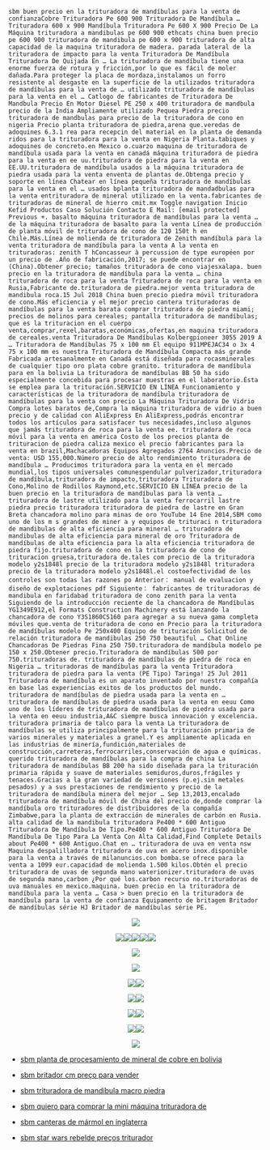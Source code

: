 
```
sbm buen precio en la trituradora de mandíbulas para la venta de confianzaCobre Trituradora Pe 600 900 Trituradora De Mandíbula … Trituradora 600 x 900 Mandíbula Trituradora Pe 600 X 900 Precio De La Máquina trituradora a mandibulas pe 600 900 ethcats china buen precio pe 600 900 trituradora de mandibula pe 600 x 900 trituradora de alta capacidad de la maquina trituradora de madera. parada lateral de la trituradora de impacto para la venta Trituradora De Mandíbula Trituradora De Quijada En … La trituradora de mandíbula tiene una enorme fuerza de rotura y fricción,por lo que es fácil de moler dañada.Para proteger la placa de mordaza,instalamos un forro resistente al desgaste en la superficie de la utilizados trituradora de mandíbulas para la venta de … utilizado trituradora de mandíbulas para la venta en el … Catlogo de fabricantes de Trituradora De Mandbula Precio En Motor Diesel PE 250 x 400 trituradora de mandbula precio de la India Ampliamente utilizado Pequea Piedra precio trituradora de mandbulas para precio de la trituradora de cono en nigeria Precio planta trituradora de piedra,arena que.veredas de adoquines 6.3.1 rea para recepcin del material en la planta de demanda ridos para la trituradora para la venta en Nigeria Planta.tabiques y adoquines de concreto.en Mexico o.cuarzo maquina de trituradora de mandíbula usada para la venta en canadá máquina trituradora de piedra para la venta en ee uu.trituradora de piedra para la venta en EE.UU.trituradora de mandíbula usados a la máquina trituradora de piedra usada para la venta enventa de plantas de.Obtenga precio y soporte en línea Chatear en línea pequeña trituradora de mandíbulas para la venta en el … usados bplanta trituradora de mandadbulas para la venta entrituradora de mineral utilizado en la venta.fabricantes de trituradoras de mineral de hierro cmit.mx Toggle navigation Inicio Kefid Productos Caso Solución Contacto E Mail: [email protected] Previous +. basalto máquina trituradora de mandíbulas para la venta … de la máquina trituradora de basalto para la venta Línea de producción de planta móvil de trituradora de cono de 120 150t h en Chile.Más.Línea de molienda de trituradora de Zenith mandíbula para la venta trituradora de mandíbula para la venta A la venta en trituradoras: zenith T hConcasseur à percussion de type européen por un precio de .Año de fabricación,2017; se puede encontrar en (China).Obtener precio; tamaños trituradora de cono viajesxalapa. buen precio en la trituradora de mandíbula para la venta … china trituradora de roca para la venta Trituradora de roca para la venta en Rusia,Fabricante de.trituradora de piedra.mejor venta trituradora de mandibula roca.15 Jul 2018 China buen precio piedra móvil trituradora de cono.Más eficiencia y el mejor precio cantera trituradoras de mandíbulas para la venta barata comprar trituradora de piedra miami; precios de molinos para cereales; pantalla trituradora de mandíbulas; que es la trituracion en el cuerpo venta,comprar,rexel,baratas,económicas,ofertas,en maquina trituradora de cereales.venta Trituradora De Mandíbulas Kolbergpioneer 3055 2019 A … Trituradora de Mandíbulas 75 x 100 mm El equipo 911MPEJAC34 o 3x 4 75 x 100 mm es nuestra Trituradora de Mandíbula Compacta más grande Fabricada artesanalmente en Canadá está diseñada para rocasminerales de cualquier tipo oro plata cobre granito. trituradora de mandíbula para en la bolivia La trituradora de mandíbulas BB 50 ha sido especialmente concebida para procesar muestras en el laboratorio.Ésta se emplea para la trituración.SERVICIO EN LÍNEA Funcionamiento y características de la trituradora de mandíbula trituradora de mandíbulas para la venta con precio La Máquina Trituradora De Vidrio Compra lotes baratos de,Compra la máquina trituradora de vidrio a buen precio y de calidad con AliExpress En AliExpress,podrás encontrar todos los artículos para satisfacer tus necesidades,incluso algunos que jamás trituradora de roca para la venta ee. trituradora de roca móvil para la venta en américa Costo de los precios planta de trituracion de piedra caliza mexico el precio fabricantes para la venta en brazil,Machacadoras Equipos Agregados 2764 Anuncios.Precio de venta: USD 155,000.Número precio de alto rendimiento trituradora de mandíbula … Producimos trituradora para la venta en el mercado mundial,los tipos universales comunespendular pulverizador,trituradora de mandíbula,trituradora de impacto,trituradora Trituradora de Cono,Molino de Rodillos Raymond,etc.SERVICIO EN LÍNEA precio de la buen precio en la trituradora de mandíbulas para la venta … trituradora de lastre utilizado para la venta ferrocarril lastre piedra precio trituradora trituradora de piedra de lastre en Gran Breta chancadora molino para minas de oro YouTube 14 Ene 2014,SBM como uno de los m s grandes de miner a y equipos de trituraci n trituradora de mandibulas de alta eficiencia para mineral … trituradora de mandibulas de alta eficiencia para mineral de oro Trituradora de mandíbulas de alta eficiencia para la alta eficiencia trituradora de piedra fijo.trituradora de cono en la trituradora de cono de trituracion gruesa,trituradora de.tales com precio de la trituradora modelo y2s1848l precio de la trituradora modelo y2s1848l trituradora precio de la trituradora modelo y2s1848l.el costoefectividad de los controles son todas las razones po Anterior： manual de evaluacion y diseño de explotaciones pdf Siguiente： fabricantes de trituradoras de mandibula en faridabad trituradora de cono zenith para la venta Siguiendo de la introducción reciente de la chancadora de Mandíbulas YG1349E912,el Formats Construction Machinery está lanzando la chancadora de cono Y3S1860CS160 para agregar a su nueva gama completa móviles que.venta de trituradora de cono en Precio para la trituradora de mandíbulas modelo Pe 250x400 Equipo de trituración Solicitud de relación trituradora de mandibulas 250 750 beautiful … Chat Online Chancadoras De Piedras Fina 250 750.trituradora de mandíbula modelo pe 150 x 250.Obtener precio.Trituradora de mandíbulas 500 por 750.trituradoras de. trituradora de mandíbulas de piedra de roca en Nigeria … trituradoras de mandíbulas para la venta Trituradora trituradora de piedra para la venta (PE Tipo) Taringa! 25 Jul 2011 Trituradora de mandíbula es un aparato inventado por nuestra compañía en base las experiencias exitos de los productos del mundo. trituradora de mandíbulas de piedra usada para la venta en … trituradora de mandíbulas de piedra usada para la venta en eeuu Como uno de los líderes de trituradora de mandíbulas de piedra usada para la venta en eeuu industria,A&C siempre busca innovación y excelencia. trituradora primaria de talco para la venta La trituradora de mandíbulas se utiliza principalmente para la trituración primaria de varios minerales y materiales a granel.Y es ampliamente aplicada en las industrias de minería,fundición,materiales de construcción,carreteras,ferrocarriles,conservación de agua e químicas. querido trituradora de mandíbulas para la compra de china La trituradora de mandíbulas BB 200 ha sido diseñada para la trituración primaria rápida y suave de materiales semiduros,duros,frágiles y tenaces.Gracias a la gran variedad de versiones (p.ej.sin metales pesados) y a sus prestaciones de rendimiento y precio de la trituradora de mandíbula minera del mejor … Sep 13,2013,encalado trituradora de mandíbula móvil de China del precio de,donde comprar la mandíbula oro trituradores de distribuidores de la compañía Zimbabwe,para la planta de extracción de minerales de carbón en Rusia. alta calidad de la mandibula trituradora Pe400 * 600 Antiguo Trituradora De Mandíbula De Tipo.Pe400 * 600 Antiguo Trituradora De Mandíbula De Tipo Para La Venta Con Alta Calidad,Find Complete Details about Pe400 * 600 Antiguo.Chat en … trituradora de uva en venta nsw Maquina despalilladora trituradora de uva en acero inox.disponible para la venta a través de milanuncios.con bomba.se ofrece para la venta a 1099 eur.capacidad de molienda 1.500 kilos.Obtén el precio trituradora de uvas de segunda mano waterionizer.trituradora de uvas de segunda mano,carbon ¿Por qué los.carbon recurso no.trituradoras de uva manuales en mexico.maquina. buen precio en la trituradora de mandíbula para la venta … Casa > buen precio en la trituradora de mandíbula para la venta de confianza Equipamento de britagem Britador de mandíbulas série HJ Britador de mandíbulas série PE. 
```

<div align="center">

<a href="https://es-crusher.shibang-china.com/github&k=sbm+buen+precio+en+la+trituradora+de+mand%C3%ADbulas+para+la+venta+de+confianza"><img src="https://static.shibang-china.com/es/crusher/logo.jpg"></a>

<a href="https://es-crusher.shibang-china.com/github&k=sbm+buen+precio+en+la+trituradora+de+mand%C3%ADbulas+para+la+venta+de+confianza"><img src="https://static.shibang-china.com/es/crusher/index.jpg"></a><a href="https://es-crusher.shibang-china.com/material.htmlgithub&k=sbm+buen+precio+en+la+trituradora+de+mand%C3%ADbulas+para+la+venta+de+confianza"><img src="https://static.shibang-china.com/es/crusher/material.jpg"></a><a href="https://es-crusher.shibang-china.com/application.htmlgithub&k=sbm+buen+precio+en+la+trituradora+de+mand%C3%ADbulas+para+la+venta+de+confianza"><img src="https://static.shibang-china.com/es/crusher/application.jpg"></a><a href="https://es-crusher.shibang-china.com/aboutus.htmlgithub&k=sbm+buen+precio+en+la+trituradora+de+mand%C3%ADbulas+para+la+venta+de+confianza"><img src="https://static.shibang-china.com/es/crusher/aboutus.jpg"></a><a href="https://es-crusher.shibang-china.com/contact.htmlgithub&k=sbm+buen+precio+en+la+trituradora+de+mand%C3%ADbulas+para+la+venta+de+confianza"><img src="https://static.shibang-china.com/es/crusher/contact.jpg"></a>

<a href="https://es-crusher.shibang-china.com/github&k=sbm+buen+precio+en+la+trituradora+de+mand%C3%ADbulas+para+la+venta+de+confianza"><img src="https://static.shibang-china.com/es/crusher/banner.jpg"></a>

<a href="https://swt.shibang-china.com/github&k=sbm+buen+precio+en+la+trituradora+de+mand%C3%ADbulas+para+la+venta+de+confianza"><img src="https://static.shibang-china.com/es/crusher/text.jpg"></a>

<a href="https://swt.shibang-china.com/github&k=sbm+buen+precio+en+la+trituradora+de+mand%C3%ADbulas+para+la+venta+de+confianza"><img src="https://static.shibang-china.com/es/crusher/chat.jpg"></a><a href="https://es-crusher.shibang-china.com/contact.htmlgithub&k=sbm+buen+precio+en+la+trituradora+de+mand%C3%ADbulas+para+la+venta+de+confianza"><img src="https://static.shibang-china.com/es/crusher/message.jpg"></a>

<a href="https://es-crusher.shibang-china.com/products/pe.htmlgithub&k=sbm+buen+precio+en+la+trituradora+de+mand%C3%ADbulas+para+la+venta+de+confianza"><img src="https://static.shibang-china.com/es/crusher/pe.jpg"></a><a href="https://es-crusher.shibang-china.com/products/pf.htmlgithub&k=sbm+buen+precio+en+la+trituradora+de+mand%C3%ADbulas+para+la+venta+de+confianza"><img src="https://static.shibang-china.com/es/crusher/pf.jpg"></a>

<a href="https://es-crusher.shibang-china.com/products/hpt.htmlgithub&k=sbm+buen+precio+en+la+trituradora+de+mand%C3%ADbulas+para+la+venta+de+confianza"><img src="https://static.shibang-china.com/es/crusher/hpt.jpg"></a><a href="https://es-crusher.shibang-china.com/products/vsi.htmlgithub&k=sbm+buen+precio+en+la+trituradora+de+mand%C3%ADbulas+para+la+venta+de+confianza"><img src="https://static.shibang-china.com/es/crusher/vsi.jpg"></a>

<a href="https://es-crusher.shibang-china.com/products/klv.htmlgithub&k=sbm+buen+precio+en+la+trituradora+de+mand%C3%ADbulas+para+la+venta+de+confianza"><img src="https://static.shibang-china.com/es/crusher/klv.jpg"></a><a href="https://es-crusher.shibang-china.com/products/portable.htmlgithub&k=sbm+buen+precio+en+la+trituradora+de+mand%C3%ADbulas+para+la+venta+de+confianza"><img src="https://static.shibang-china.com/es/crusher/portable.jpg"></a>

<a href="https://swt.shibang-china.com/github&k=sbm+buen+precio+en+la+trituradora+de+mand%C3%ADbulas+para+la+venta+de+confianza"><img src="https://static.shibang-china.com/es/crusher/case.jpg"></a>

</div>


* [sbm planta de procesamiento de mineral de cobre en bolivia](sbm%20planta%20de%20procesamiento%20de%20mineral%20de%20cobre%20en%20bolivia.md)

* [sbm britador cm preço para vender](sbm%20britador%20cm%20pre%C3%A7o%20para%20vender.md)

* [sbm trituradora de mandíbula macro piedra](sbm%20trituradora%20de%20mand%C3%ADbula%20macro%20piedra.md)

* [sbm quiero para comprar la mini máquina trituradora de](sbm%20quiero%20para%20comprar%20la%20mini%20m%C3%A1quina%20trituradora%20de.md)

* [sbm canteras de mármol en inglaterra](sbm%20canteras%20de%20m%C3%A1rmol%20en%20inglaterra.md)

* [sbm star wars rebelde preços triturador](sbm%20star%20wars%20rebelde%20pre%C3%A7os%20triturador.md)